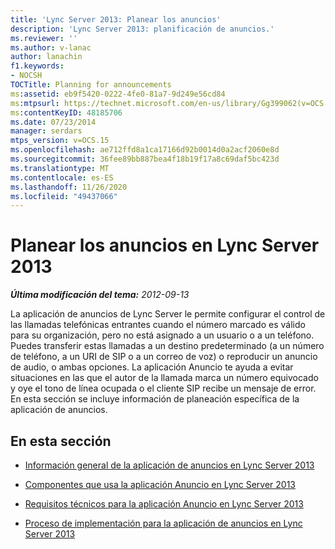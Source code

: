 ```yaml
---
title: 'Lync Server 2013: Planear los anuncios'
description: 'Lync Server 2013: planificación de anuncios.'
ms.reviewer: ''
ms.author: v-lanac
author: lanachin
f1.keywords:
- NOCSH
TOCTitle: Planning for announcements
ms:assetid: eb9f5420-0222-4fe0-81a7-9d249e56cd84
ms:mtpsurl: https://technet.microsoft.com/en-us/library/Gg399062(v=OCS.15)
ms:contentKeyID: 48185706
ms.date: 07/23/2014
manager: serdars
mtps_version: v=OCS.15
ms.openlocfilehash: ae712ffd8a1ca17166d92b0014d0a2acf2060e8d
ms.sourcegitcommit: 36fee89bb887bea4f18b19f17a8c69daf5bc423d
ms.translationtype: MT
ms.contentlocale: es-ES
ms.lasthandoff: 11/26/2020
ms.locfileid: "49437066"
---
```

# <a name="planning-for-announcements-in-lync-server-2013"></a>Planear los anuncios en Lync Server 2013

<div data-xmlns="http://www.w3.org/1999/xhtml">

<div class="topic" data-xmlns="http://www.w3.org/1999/xhtml" data-msxsl="urn:schemas-microsoft-com:xslt" data-cs="https://msdn.microsoft.com/">

<div data-asp="https://msdn2.microsoft.com/asp">



</div>

<div id="mainSection">

<div id="mainBody">

<span> </span>

_**Última modificación del tema:** 2012-09-13_

La aplicación de anuncios de Lync Server le permite configurar el control de las llamadas telefónicas entrantes cuando el número marcado es válido para su organización, pero no está asignado a un usuario o a un teléfono. Puedes transferir estas llamadas a un destino predeterminado (a un número de teléfono, a un URI de SIP o a un correo de voz) o reproducir un anuncio de audio, o ambas opciones. La aplicación Anuncio te ayuda a evitar situaciones en las que el autor de la llamada marca un número equivocado y oye el tono de línea ocupada o el cliente SIP recibe un mensaje de error. En esta sección se incluye información de planeación específica de la aplicación de anuncios.

<div>

## <a name="in-this-section"></a>En esta sección

  - [Información general de la aplicación de anuncios en Lync Server 2013](lync-server-2013-overview-of-the-announcement-application.md)

  - [Componentes que usa la aplicación Anuncio en Lync Server 2013](lync-server-2013-components-used-by-the-announcement-application.md)

  - [Requisitos técnicos para la aplicación Anuncio en Lync Server 2013](lync-server-2013-technical-requirements-for-the-announcement-application.md)

  - [Proceso de implementación para la aplicación de anuncios en Lync Server 2013](lync-server-2013-deployment-process-for-the-announcement-application.md)

</div>

</div>

<span> </span>

</div>

</div>

</div>

